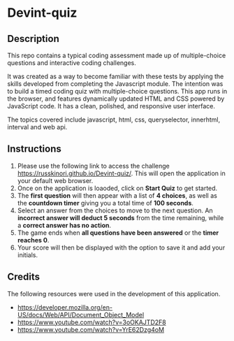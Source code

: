 # Devint-quiz

## Description

This repo contains a typical coding assessment made up of multiple-choice questions and interactive coding challenges.

It was created as a way to become familiar with these tests by applying the skills developed from completing the Javascript module.  The intention was to build a timed coding quiz with multiple-choice questions. This app runs in the browser, and features dynamically updated HTML and CSS powered by JavaScript code. It has a clean, polished, and responsive user interface. 

The topics covered include javascript, html, css, queryselector, innerhtml, interval and web api.

## Instructions
1. Please use the following link to access the challenge https://russkinori.github.io/Devint-quiz/. This will open the application in your default web browser. 
2. Once on the application is loaoded, click on **Start Quiz** to get started. 
3. The **first question** will then appear with a list of **4 choices**, as well as the **countdown timer** giving you a total time of **100 seconds**.
4. Select an answer from the choices to move to the next question. An **incorrect answer will deduct 5 seconds** from the time remaining, while a **correct answer has no action**.
5. The game ends when **all questions have been answered** or the **timer reaches 0**.
6. Your score will then be displayed with the option to save it and add your initials. 

## Credits

The following resources were used in the development of this application.
 - https://developer.mozilla.org/en-US/docs/Web/API/Document_Object_Model
 - https://www.youtube.com/watch?v=3oOKAJTD2F8
 - https://www.youtube.com/watch?v=YrE62Dzg4oM
 


